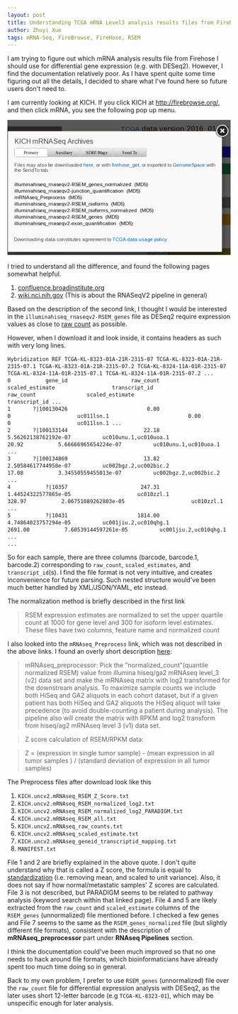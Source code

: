 ```yaml
---
layout: post
title: Understanding TCGA mRNA Level3 analysis results files from FireBrowse
author: Zhuyi Xue
tags: mRNA-Seq, FireBrowse, FireHose, RSEM
---
```


I am trying to figure out which mRNA analysis results file from Firehose I
should use for differential gene expression (e.g. with DESeq2). However, I find
the documentation relatively poor. As I have spent quite some time figuring out
all the details, I decided to share what I've found here so future users don't
need to.

I am currently looking at KICH. If you click KICH at http://firebrowse.org/, and
then click mRNA, you see the following pop up menu.

<img src="/assets/KICH-FireBrowse-mRNA-analysis-results-files.png" width="600"/>

I tried to understand all the difference, and found the following pages somewhat helpful.

1. [confluence.broadinstitute.org](https://confluence.broadinstitute.org/download/attachments/29790363/DESCRIPTION.txt?version=1&modificationDate=1363806109000)
2. [wiki.nci.nih.gov](https://wiki.nci.nih.gov/display/tcga/rnaseq+version+2) (This is about the RNASeqV2 pipeline in general)

Based on the description of the second link, I thought I would be interested in
the `illuminahiseq_rnaseqv2-RSEM_genes` file as DESeq2 require expression values
as close to [raw count][2] as possible.

However, when I download it and look inside, it contains headers as such with
very long lines.

```
Hybridization REF TCGA-KL-8323-01A-21R-2315-07 TCGA-KL-8323-01A-21R-2315-07.1 TCGA-KL-8323-01A-21R-2315-07.2 TCGA-KL-8324-11A-01R-2315-07 TCGA-KL-8324-11A-01R-2315-07.1 TCGA-KL-8324-11A-01R-2315-07.2 ...
0           gene_id                    raw_count                scaled_estimate                  transcript_id                    raw_count                scaled_estimate                  transcript_id ...
1       ?|100130426                         0.00                              0                     uc011lsn.1                         0.00                              0                     uc011lsn.1 ...
2       ?|100133144                        22.18           5.56262138762192e-07          uc010unu.1,uc010uoa.1                        20.92           5.66666965654224e-07          uc010unu.1,uc010uoa.1 ...
3       ?|100134869                        13.82           2.50584617744958e-07          uc002bgz.2,uc002bic.2                        17.08           3.34550559455013e-07          uc002bgz.2,uc002bic.2 ...
4           ?|10357                       247.31           1.44524322577865e-05                     uc010zzl.1                       328.97           2.06751089262803e-05                     uc010zzl.1 ...
5           ?|10431                      1814.00           4.74864023757294e-05          uc001jiu.2,uc010qhg.1                      2691.00           7.60539144597261e-05          uc001jiu.2,uc010qhg.1 ...
...
```

So for each sample, there are three columns (barcode, barcode.1, barcode.2)
corresponding to `raw_count`, `scaled_estimates`, and `transcript_id`(s). I find
the file format is not very intuitive, and creates inconvenience for future
parsing. Such nested structure would've been much better handled by
XML/JSON/YAML, etc instead.

The normalization method is briefly described in the first link

> RSEM expression estimates are normalized to set the upper quartile count at 1000 for gene level
and 300 for isoform level estimates.  These files have two columns, feature name and normalized
count

I also looked into the `mRNAseq_Preprocess` link, which was not described in the
above links. I found an overly short description
[here](https://confluence.broadinstitute.org/display/GDAC/Documentation):

> mRNAseq_preprocessor: Pick the "normalized_count"(quantile normalized RSEM)
> value from illumina hiseq/ga2 mRNAseq level_3 (v2) data set and make the
> mRNAseq matrix with log2 transformed for the downstream analysis. To maximize
> sample counts we include both HiSeq and GA2 aliquots in each cohort dataset,
> but if a given patient has both HiSeq and GA2 aliquots the HiSeq aliquot will
> take precedence (to avoid double-counting a patient during analysis). The
> pipeline also will create the matrix with RPKM and log2 transform from
> hiseq/ag2 mRNAseq level 3 (v1) data set.

> Z score calculation of RSEM/RPKM data:

> Z = (expression in single tumor sample) - (mean expression in all tumor
> samples ) / (standard deviation of expression in all tumor samples)

The Preprocess files after download look like this

 1. `KICH.uncv2.mRNAseq_RSEM_Z_Score.txt`
 2. `KICH.uncv2.mRNAseq_RSEM_normalized_log2.txt`
 3. `KICH.uncv2.mRNAseq_RSEM_normalized_log2_PARADIGM.txt`
 4. `KICH.uncv2.mRNAseq_RSEM_all.txt `
 5. `KICH.uncv2.mRNAseq_raw_counts.txt`
 6. `KICH.uncv2.mRNAseq_scaled_estimate.txt`
 7. `KICH.uncv2.mRNAseq_geneid_transcriptid_mapping.txt`
 8. `MANIFEST.txt`

File 1 and 2 are briefly explained in the above quote. I don't quite understand
why that is called a Z score, the formula is equal to [standardization][3] (i.e.
removing mean, and scaled to unit variance). Also, it does not say if how
normal/metastatic samples' Z scores are calculated. File 3 is not described, but
PARADIGM seems to be related to pathway analysis (keyword search within that
linked page). File 4 and 5 are likely extracted from the `raw_count` and
`scaled_estimate` columns of the `RSEM_genes` (unnormalized) file mentioned
before. I checked a few genes and File 7 seems to the same as the
`RSEM_genes_normalized` file (but slightly different file formats), consistent
with the description of **mRNAseq_preprocessor** part under **RNAseq Pipelines**
section.

I think the documentation could've been much improved so that no one needs to
hack around file formats, which bioinformaticians have already spent too much
time doing so in general.

Back to my own problem, I prefer to use `RSEM_genes` (unnormalized) file over
the `raw_count` file for differential expression analysis with DESeq2, as the
later uses short 12-letter barcode (e.g `TCGA-KL-8323-01`), which may be
unspecific enough for later analysis.

  [1]: https://ibb.co/iXrmoF
  [2]: https://bioconductor.org/packages/release/bioc/vignettes/DESeq2/inst/doc/DESeq2.html#why-un-normalized-counts
  [3]: https://en.wikipedia.org/wiki/Feature_scaling#Standardization
